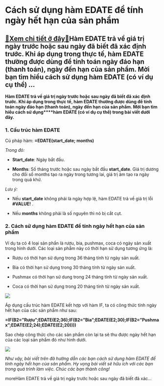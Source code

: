 Cách sử dụng hàm EDATE để tính ngày hết hạn của sản phẩm
========================================================

[:gift:Xem chi tiết ở đây:gift:](https://hddtvn.com/cach-su-dung-ham-edate-de-tinh-ngay-het-han-cua-san-pham/)Hàm EDATE trả về giá trị ngày trước hoặc sau ngày đã biết đã xác định trước. Khi áp dụng trong thực tế, hàm EDATE thường được dùng để tính toán ngày đáo hạn (thanh toán), ngày đến hạn của sản phẩm. Mời bạn tìm hiểu cách sử dụng hàm EDATE (có ví dụ cụ thể) …
-----------------------------------------------------------------------------------------------------------------------------------------------------------------------------------------------------------------------------------------------------------------

**Hàm EDATE trả về giá trị ngày trước hoặc sau ngày đã biết đã xác định trước. Khi áp dụng trong thực tế, hàm EDATE thường được dùng để tính toán ngày đáo hạn (thanh toán), ngày đến hạn của sản phẩm. Mời bạn tìm hiểu cách sử dụng****hàm EDATE (có ví dụ cụ thể) trong bài viết dưới đây.**


### 1. Cấu trúc hàm EDATE


Cú pháp hàm: **=EDATE(start\_date; months)**


*Trong đó:*




* **Start\_date**: Ngày bắt đầu.

* **Months**: Số tháng trước hoặc sau ngày bắt đầu **start\_date**. Giá trị dương cho đối số months tạo ra ngày trong tương lai, giá trị âm tạo ra ngày trong quá khứ.



*Lưu ý:*




* Nếu **start\_date** không phải là ngày hợp lệ, hàm EDATE trả về giá trị lỗi **#VALUE!** .

* Nếu **months** không phải là số nguyên thì nó bị cắt cụt.



### 2. Cách sử dụng hàm EDATE để tính ngày hết hạn của sản phẩm


Ví dụ ta có 4 loại sản phẩn là rượu, bia, pushmax, coca có ngày sản xuất trong hình dưới. Các loại sản phẩm này có thời hạn sử dụng tương ứng là:




* Rượu có thời hạn sử dụng trong 36 tháng tính từ ngày sản xuất.

* Bia có thời hạn sử dụng trong 30 tháng tính từ ngày sản xuất.

* Pushmax có thời hạn sử dung trong 24 tháng tính từ ngày sản xuất.

* Coca có thời hạn sử dụng trong 20 tháng tính từ ngày sản xuất.



![](https://hddtvn.com/wp-content/uploads/2021/01/DmKPMl3.png)


Áp dụng cấu trúc hàm EDATE kết hợp với hàm IF, ta có công thức tính ngày hết hạn của các sản phẩm như sau:


**=IF(B2=”Rượu”;EDATE(E2;36);IF(B2=”Bia”;EDATE(E2;30);IF(B2=”Pushmax”;EDATE(E2;24);EDATE(E2;20))))**


Sao chép công thức cho các sản phẩm còn lại ta sẽ thu được ngày hết hạn của các loại sản phẩm đó như hình dưới.


[![](https://hddtvn.com/wp-content/uploads/2021/01/D9dUVtK.png)](https://hddtvn.com/wp-content/uploads/2021/01/D9dUVtK.png)


*Như vậy, bài viết trên đã hướng dẫn các bạn cách sử dụng hàm EDATE để tính ngày hết hạn của sản phẩm. Hy vọng bài viết sẽ hữu ích với các bạn trong quá trình làm việc. Chúc các bạn thành công!*


moreHàm EDATE trả về giá trị ngày trước hoặc sau ngày đã biết đã xác…

